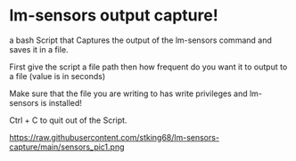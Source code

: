 # lm-sensors output capture!
a bash Script that Captures the output of the lm-sensors command and saves it in a file.

First give the script a file path then how frequent do you want it to output to a file (value is in seconds)

Make sure that the file you are writing to has write privileges and lm-sensors is installed! 

Ctrl + C to quit out of the Script.

https://raw.githubusercontent.com/stking68/lm-sensors-capture/main/sensors_pic1.png

